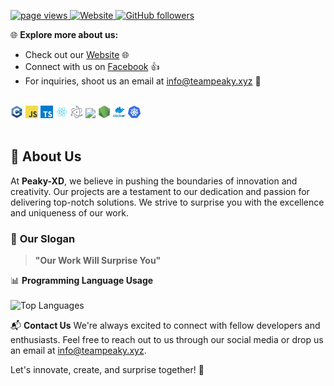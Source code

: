 <p align="left">
  <a href="https://github.com/MacroPower/MacroPower">
    <img src="https://komarev.com/ghpvc/?username=Peaky-XD" alt="page views" />
  </a>
  <a href="https://jacobcolvin.com">
    <img alt="Website" src="https://img.shields.io/website?url=https%3A%2F%2Fteampeaky.xyz%2F">
  </a>
  <a href="https://github.com/Peaky-XDr?tab=followers">
    <img alt="GitHub followers" src="https://img.shields.io/github/followers/Peaky-XD?style=flat&logo=github">
  </a>
</p>

🌐 **Explore more about us:**
- Check out our [Website](https://teampeaky.xyz) 🌐
- Connect with us on [Facebook](https://m.facebook.com/peaky009) 👍
- For inquiries, shoot us an email at info@teampeaky.xyz 📧
<div>
<br>
<code><img height="20" src="https://raw.githubusercontent.com/github/explore/180320cffc25f4ed1bbdfd33d4db3a66eeeeb358/topics/cpp/cpp.png"></code>
<code><img height="20" src="https://raw.githubusercontent.com/github/explore/80688e429a7d4ef2fca1e82350fe8e3517d3494d/topics/javascript/javascript.png"></code>
<code><img height="20" src="https://raw.githubusercontent.com/github/explore/80688e429a7d4ef2fca1e82350fe8e3517d3494d/topics/typescript/typescript.png"></code>
<code><img height="20" src="https://raw.githubusercontent.com/github/explore/80688e429a7d4ef2fca1e82350fe8e3517d3494d/topics/react/react.png"></code>
<code><img height="20" src="https://raw.githubusercontent.com/github/explore/80688e429a7d4ef2fca1e82350fe8e3517d3494d/topics/electron/electron.png"></code>
<code><img height="20" src="https://prisma.gallerycdn.vsassets.io/extensions/prisma/prisma/3.12.0/1649166081033/Microsoft.VisualStudio.Services.Icons.Default"></code>
<code><img height="20" src="https://raw.githubusercontent.com/github/explore/80688e429a7d4ef2fca1e82350fe8e3517d3494d/topics/nodejs/nodejs.png"></code>    
<code><img height="20" src="https://raw.githubusercontent.com/github/explore/80688e429a7d4ef2fca1e82350fe8e3517d3494d/topics/docker/docker.png"></code>
<code><img height="20" src="https://raw.githubusercontent.com/github/explore/01ea2a586e5da744792d0ccfce2f68b861f29301/topics/kubernetes/kubernetes.png"></code>
</div>
<br>

## 💼 **About Us**

At **Peaky-XD**, we believe in pushing the boundaries of innovation and creativity. Our projects are a testament to our dedication and passion for delivering top-notch solutions. We strive to surprise you with the excellence and uniqueness of our work.

### 🌟 **Our Slogan**
> **"Our Work Will Surprise You"**

📊 **Programming Language Usage**
<br>
<br>
![Top Languages](https://github-readme-stats.vercel.app/api/top-langs/?username=Peaky-XD&layout=compact&theme=radical)

📬 **Contact Us**
We're always excited to connect with fellow developers and enthusiasts. Feel free to reach out to us through our social media or drop us an email at info@teampeaky.xyz.

Let's innovate, create, and surprise together! 🚀
